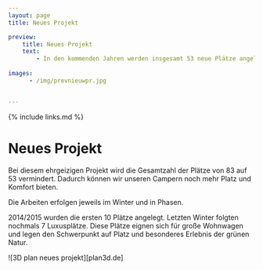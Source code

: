 ```yaml
---
layout: page
title: Neues Projekt

preview:
    title: Neues Projekt
    text: 
        - In den kommenden Jahren werden insgesamt 53 neue Plätze angelegt. Wir setzen auf große und luxuriöse Plätze mit maximalem Komfort.
        
images:
      - /img/prevnieuwpr.jpg


---
```


{% include links.md %}

# Neues Projekt

Bei diesem ehrgeizigen Projekt wird die Gesamtzahl der Plätze von 83 auf 53 vermindert. Dadurch können wir unseren Campern noch mehr Platz und Komfort bieten.

Die Arbeiten erfolgen jeweils im Winter und in Phasen. 

2014/2015 wurden die ersten 10 Plätze angelegt. Letzten Winter folgten nochmals 7 Luxusplätze. Diese Plätze eignen sich für große Wohnwagen und legen den Schwerpunkt auf Platz und besonderes Erlebnis der grünen Natur. 


![3D plan neues projekt][plan3d.de]